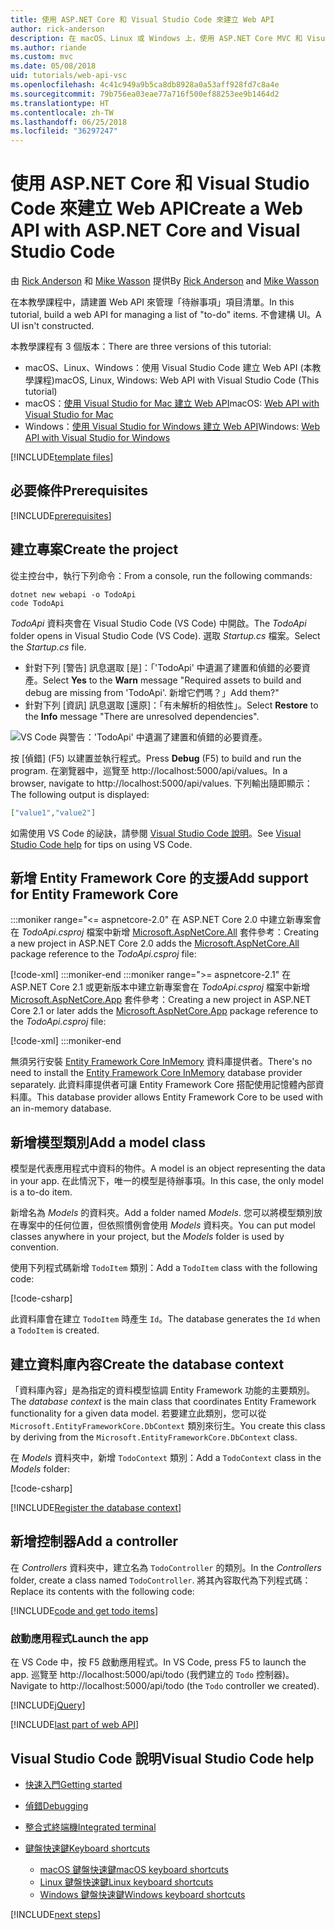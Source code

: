```yaml
---
title: 使用 ASP.NET Core 和 Visual Studio Code 來建立 Web API
author: rick-anderson
description: 在 macOS、Linux 或 Windows 上，使用 ASP.NET Core MVC 和 Visual Studio Code 建置 Web API
ms.author: riande
ms.custom: mvc
ms.date: 05/08/2018
uid: tutorials/web-api-vsc
ms.openlocfilehash: 4c41c949a9b5ca8db8928a0a53aff928fd7c8a4e
ms.sourcegitcommit: 79b756ea03eae77a716f500ef88253ee9b1464d2
ms.translationtype: HT
ms.contentlocale: zh-TW
ms.lasthandoff: 06/25/2018
ms.locfileid: "36297247"
---
```

# <a name="create-a-web-api-with-aspnet-core-and-visual-studio-code"></a><span data-ttu-id="8d2d6-103">使用 ASP.NET Core 和 Visual Studio Code 來建立 Web API</span><span class="sxs-lookup"><span data-stu-id="8d2d6-103">Create a Web API with ASP.NET Core and Visual Studio Code</span></span>

<span data-ttu-id="8d2d6-104">由 [Rick Anderson](https://twitter.com/RickAndMSFT) 和 [Mike Wasson](https://github.com/mikewasson) 提供</span><span class="sxs-lookup"><span data-stu-id="8d2d6-104">By [Rick Anderson](https://twitter.com/RickAndMSFT) and [Mike Wasson](https://github.com/mikewasson)</span></span>

<span data-ttu-id="8d2d6-105">在本教學課程中，請建置 Web API 來管理「待辦事項」項目清單。</span><span class="sxs-lookup"><span data-stu-id="8d2d6-105">In this tutorial, build a web API for managing a list of "to-do" items.</span></span> <span data-ttu-id="8d2d6-106">不會建構 UI。</span><span class="sxs-lookup"><span data-stu-id="8d2d6-106">A UI isn't constructed.</span></span>

<span data-ttu-id="8d2d6-107">本教學課程有 3 個版本：</span><span class="sxs-lookup"><span data-stu-id="8d2d6-107">There are three versions of this tutorial:</span></span>

* <span data-ttu-id="8d2d6-108">macOS、Linux、Windows：使用 Visual Studio Code 建立 Web API (本教學課程)</span><span class="sxs-lookup"><span data-stu-id="8d2d6-108">macOS, Linux, Windows: Web API with Visual Studio Code (This tutorial)</span></span>
* <span data-ttu-id="8d2d6-109">macOS：[使用 Visual Studio for Mac 建立 Web API](xref:tutorials/first-web-api-mac)</span><span class="sxs-lookup"><span data-stu-id="8d2d6-109">macOS: [Web API with Visual Studio for Mac](xref:tutorials/first-web-api-mac)</span></span>
* <span data-ttu-id="8d2d6-110">Windows：[使用 Visual Studio for Windows 建立 Web API](xref:tutorials/first-web-api)</span><span class="sxs-lookup"><span data-stu-id="8d2d6-110">Windows: [Web API with Visual Studio for Windows](xref:tutorials/first-web-api)</span></span>

<!-- WARNING: The code AND images in this doc are used by uid: tutorials/web-api-vsc, tutorials/first-web-api-mac and tutorials/first-web-api. If you change any code/images in this tutorial, update uid: tutorials/web-api-vsc -->

[!INCLUDE[template files](../includes/webApi/intro.md)]

## <a name="prerequisites"></a><span data-ttu-id="8d2d6-111">必要條件</span><span class="sxs-lookup"><span data-stu-id="8d2d6-111">Prerequisites</span></span>

[!INCLUDE[prerequisites](~/includes/net-core-prereqs-vscode.md)]

## <a name="create-the-project"></a><span data-ttu-id="8d2d6-112">建立專案</span><span class="sxs-lookup"><span data-stu-id="8d2d6-112">Create the project</span></span>

<span data-ttu-id="8d2d6-113">從主控台中，執行下列命令：</span><span class="sxs-lookup"><span data-stu-id="8d2d6-113">From a console, run the following commands:</span></span>

```console
dotnet new webapi -o TodoApi
code TodoApi
```

<span data-ttu-id="8d2d6-114">*TodoApi* 資料夾會在 Visual Studio Code (VS Code) 中開啟。</span><span class="sxs-lookup"><span data-stu-id="8d2d6-114">The *TodoApi* folder opens in Visual Studio Code (VS Code).</span></span> <span data-ttu-id="8d2d6-115">選取 *Startup.cs* 檔案。</span><span class="sxs-lookup"><span data-stu-id="8d2d6-115">Select the *Startup.cs* file.</span></span>

* <span data-ttu-id="8d2d6-116">針對下列 [警告] 訊息選取 [是]：「'TodoApi' 中遺漏了建置和偵錯的必要資產。</span><span class="sxs-lookup"><span data-stu-id="8d2d6-116">Select **Yes** to the **Warn** message "Required assets to build and debug are missing from 'TodoApi'.</span></span> <span data-ttu-id="8d2d6-117">新增它們嗎？」</span><span class="sxs-lookup"><span data-stu-id="8d2d6-117">Add them?"</span></span>
* <span data-ttu-id="8d2d6-118">針對下列 [資訊] 訊息選取 [還原]：「有未解析的相依性」。</span><span class="sxs-lookup"><span data-stu-id="8d2d6-118">Select **Restore** to the **Info** message "There are unresolved dependencies".</span></span>

<!-- uid: tutorials/first-mvc-app-xplat/start-mvc uses the pic below. If you change it, make sure it's consistent -->

![VS Code 與警告：'TodoApi' 中遺漏了建置和偵錯的必要資產。](web-api-vsc/_static/vsc_restore.png)

<span data-ttu-id="8d2d6-122">按 [偵錯] (F5) 以建置並執行程式。</span><span class="sxs-lookup"><span data-stu-id="8d2d6-122">Press **Debug** (F5) to build and run the program.</span></span> <span data-ttu-id="8d2d6-123">在瀏覽器中，巡覽至 http://localhost:5000/api/values。</span><span class="sxs-lookup"><span data-stu-id="8d2d6-123">In a browser, navigate to http://localhost:5000/api/values.</span></span> <span data-ttu-id="8d2d6-124">下列輸出隨即顯示：</span><span class="sxs-lookup"><span data-stu-id="8d2d6-124">The following output is displayed:</span></span>

```json
["value1","value2"]
```

<span data-ttu-id="8d2d6-125">如需使用 VS Code 的祕訣，請參閱 [Visual Studio Code 說明](#visual-studio-code-help)。</span><span class="sxs-lookup"><span data-stu-id="8d2d6-125">See [Visual Studio Code help](#visual-studio-code-help) for tips on using VS Code.</span></span>

## <a name="add-support-for-entity-framework-core"></a><span data-ttu-id="8d2d6-126">新增 Entity Framework Core 的支援</span><span class="sxs-lookup"><span data-stu-id="8d2d6-126">Add support for Entity Framework Core</span></span>

:::moniker range="<= aspnetcore-2.0"
<span data-ttu-id="8d2d6-127">在 ASP.NET Core 2.0 中建立新專案會在 *TodoApi.csproj* 檔案中新增 [Microsoft.AspNetCore.All](https://www.nuget.org/packages/Microsoft.AspNetCore.All) 套件參考：</span><span class="sxs-lookup"><span data-stu-id="8d2d6-127">Creating a new project in ASP.NET Core 2.0 adds the [Microsoft.AspNetCore.All](https://www.nuget.org/packages/Microsoft.AspNetCore.All) package reference to the *TodoApi.csproj* file:</span></span>

[!code-xml[](first-web-api/samples/2.0/TodoApi/TodoApi.csproj?name=snippet_Metapackage&highlight=2)]
:::moniker-end
:::moniker range=">= aspnetcore-2.1"
<span data-ttu-id="8d2d6-128">在 ASP.NET Core 2.1 或更新版本中建立新專案會在 *TodoApi.csproj* 檔案中新增 [Microsoft.AspNetCore.App](https://www.nuget.org/packages/Microsoft.AspNetCore.App) 套件參考：</span><span class="sxs-lookup"><span data-stu-id="8d2d6-128">Creating a new project in ASP.NET Core 2.1 or later adds the [Microsoft.AspNetCore.App](https://www.nuget.org/packages/Microsoft.AspNetCore.App) package reference to the *TodoApi.csproj* file:</span></span>

[!code-xml[](first-web-api/samples/2.1/TodoApi/TodoApi.csproj?name=snippet_Metapackage&highlight=2)]
:::moniker-end

<span data-ttu-id="8d2d6-129">無須另行安裝 [Entity Framework Core InMemory](/ef/core/providers/in-memory/) 資料庫提供者。</span><span class="sxs-lookup"><span data-stu-id="8d2d6-129">There's no need to install the [Entity Framework Core InMemory](/ef/core/providers/in-memory/) database provider separately.</span></span> <span data-ttu-id="8d2d6-130">此資料庫提供者可讓 Entity Framework Core 搭配使用記憶體內部資料庫。</span><span class="sxs-lookup"><span data-stu-id="8d2d6-130">This database provider allows Entity Framework Core to be used with an in-memory database.</span></span>

## <a name="add-a-model-class"></a><span data-ttu-id="8d2d6-131">新增模型類別</span><span class="sxs-lookup"><span data-stu-id="8d2d6-131">Add a model class</span></span>

<span data-ttu-id="8d2d6-132">模型是代表應用程式中資料的物件。</span><span class="sxs-lookup"><span data-stu-id="8d2d6-132">A model is an object representing the data in your app.</span></span> <span data-ttu-id="8d2d6-133">在此情況下，唯一的模型是待辦事項。</span><span class="sxs-lookup"><span data-stu-id="8d2d6-133">In this case, the only model is a to-do item.</span></span>

<span data-ttu-id="8d2d6-134">新增名為 *Models* 的資料夾。</span><span class="sxs-lookup"><span data-stu-id="8d2d6-134">Add a folder named *Models*.</span></span> <span data-ttu-id="8d2d6-135">您可以將模型類別放在專案中的任何位置，但依照慣例會使用 *Models* 資料夾。</span><span class="sxs-lookup"><span data-stu-id="8d2d6-135">You can put model classes anywhere in your project, but the *Models* folder is used by convention.</span></span>

<span data-ttu-id="8d2d6-136">使用下列程式碼新增 `TodoItem` 類別：</span><span class="sxs-lookup"><span data-stu-id="8d2d6-136">Add a `TodoItem` class with the following code:</span></span>

[!code-csharp[](first-web-api/samples/2.0/TodoApi/Models/TodoItem.cs)]

<span data-ttu-id="8d2d6-137">此資料庫會在建立 `TodoItem` 時產生 `Id`。</span><span class="sxs-lookup"><span data-stu-id="8d2d6-137">The database generates the `Id` when a `TodoItem` is created.</span></span>

## <a name="create-the-database-context"></a><span data-ttu-id="8d2d6-138">建立資料庫內容</span><span class="sxs-lookup"><span data-stu-id="8d2d6-138">Create the database context</span></span>

<span data-ttu-id="8d2d6-139">「資料庫內容」是為指定的資料模型協調 Entity Framework 功能的主要類別。</span><span class="sxs-lookup"><span data-stu-id="8d2d6-139">The *database context* is the main class that coordinates Entity Framework functionality for a given data model.</span></span> <span data-ttu-id="8d2d6-140">若要建立此類別，您可以從 `Microsoft.EntityFrameworkCore.DbContext` 類別來衍生。</span><span class="sxs-lookup"><span data-stu-id="8d2d6-140">You create this class by deriving from the `Microsoft.EntityFrameworkCore.DbContext` class.</span></span>

<span data-ttu-id="8d2d6-141">在 *Models* 資料夾中，新增 `TodoContext` 類別：</span><span class="sxs-lookup"><span data-stu-id="8d2d6-141">Add a `TodoContext` class in the *Models* folder:</span></span>

[!code-csharp[](first-web-api/samples/2.0/TodoApi/Models/TodoContext.cs)]

[!INCLUDE[Register the database context](../includes/webApi/register_dbContext.md)]

## <a name="add-a-controller"></a><span data-ttu-id="8d2d6-142">新增控制器</span><span class="sxs-lookup"><span data-stu-id="8d2d6-142">Add a controller</span></span>

<span data-ttu-id="8d2d6-143">在 *Controllers* 資料夾中，建立名為 `TodoController` 的類別。</span><span class="sxs-lookup"><span data-stu-id="8d2d6-143">In the *Controllers* folder, create a class named `TodoController`.</span></span> <span data-ttu-id="8d2d6-144">將其內容取代為下列程式碼：</span><span class="sxs-lookup"><span data-stu-id="8d2d6-144">Replace its contents with the following code:</span></span>

[!INCLUDE[code and get todo items](../includes/webApi/getTodoItems.md)]

### <a name="launch-the-app"></a><span data-ttu-id="8d2d6-145">啟動應用程式</span><span class="sxs-lookup"><span data-stu-id="8d2d6-145">Launch the app</span></span>

<span data-ttu-id="8d2d6-146">在 VS Code 中，按 F5 啟動應用程式。</span><span class="sxs-lookup"><span data-stu-id="8d2d6-146">In VS Code, press F5 to launch the app.</span></span> <span data-ttu-id="8d2d6-147">巡覽至 http://localhost:5000/api/todo (我們建立的 `Todo` 控制器)。</span><span class="sxs-lookup"><span data-stu-id="8d2d6-147">Navigate to http://localhost:5000/api/todo (the `Todo` controller we created).</span></span>

[!INCLUDE[jQuery](../includes/webApi/add-jquery.md)]

[!INCLUDE[last part of web API](../includes/webApi/end.md)]

## <a name="visual-studio-code-help"></a><span data-ttu-id="8d2d6-148">Visual Studio Code 說明</span><span class="sxs-lookup"><span data-stu-id="8d2d6-148">Visual Studio Code help</span></span>

* [<span data-ttu-id="8d2d6-149">快速入門</span><span class="sxs-lookup"><span data-stu-id="8d2d6-149">Getting started</span></span>](https://code.visualstudio.com/docs)
* [<span data-ttu-id="8d2d6-150">偵錯</span><span class="sxs-lookup"><span data-stu-id="8d2d6-150">Debugging</span></span>](https://code.visualstudio.com/docs/editor/debugging)
* [<span data-ttu-id="8d2d6-151">整合式終端機</span><span class="sxs-lookup"><span data-stu-id="8d2d6-151">Integrated terminal</span></span>](https://code.visualstudio.com/docs/editor/integrated-terminal)
* [<span data-ttu-id="8d2d6-152">鍵盤快速鍵</span><span class="sxs-lookup"><span data-stu-id="8d2d6-152">Keyboard shortcuts</span></span>](https://code.visualstudio.com/docs/getstarted/keybindings#_keyboard-shortcuts-reference)

  * [<span data-ttu-id="8d2d6-153">macOS 鍵盤快速鍵</span><span class="sxs-lookup"><span data-stu-id="8d2d6-153">macOS keyboard shortcuts</span></span>](https://code.visualstudio.com/shortcuts/keyboard-shortcuts-macos.pdf)
  * [<span data-ttu-id="8d2d6-154">Linux 鍵盤快速鍵</span><span class="sxs-lookup"><span data-stu-id="8d2d6-154">Linux keyboard shortcuts</span></span>](https://code.visualstudio.com/shortcuts/keyboard-shortcuts-linux.pdf)
  * [<span data-ttu-id="8d2d6-155">Windows 鍵盤快速鍵</span><span class="sxs-lookup"><span data-stu-id="8d2d6-155">Windows keyboard shortcuts</span></span>](https://code.visualstudio.com/shortcuts/keyboard-shortcuts-windows.pdf)

[!INCLUDE[next steps](../includes/webApi/next.md)]
